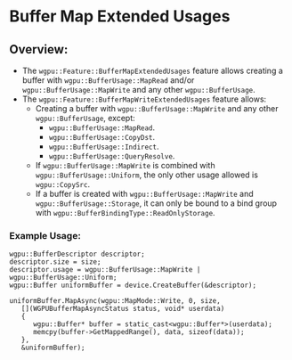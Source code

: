 # Buffer Map Extended Usages

## Overview:
 - The `wgpu::Feature::BufferMapExtendedUsages` feature allows creating a buffer with `wgpu::BufferUsage::MapRead` and/or `wgpu::BufferUsage::MapWrite` and any other `wgpu::BufferUsage`.
 - The `wgpu::Feature::BufferMapWriteExtendedUsages` feature allows:
   - Creating a buffer with `wgpu::BufferUsage::MapWrite` and any other `wgpu::BufferUsage`, except:
     - `wgpu::BufferUsage::MapRead`.
     - `wgpu::BufferUsage::CopyDst`.
     - `wgpu::BufferUsage::Indirect`.
     - `wgpu::BufferUsage::QueryResolve`.
   - If `wgpu::BufferUsage::MapWrite` is combined with `wgpu::BufferUsage::Uniform`, the only other usage allowed is `wgpu::CopySrc`.
   - If a buffer is created with `wgpu::BufferUsage::MapWrite` and `wgpu::BufferUsage::Storage`, it can only be bound to a bind group with `wgpu::BufferBindingType::ReadOnlyStorage`.

### Example Usage:
```
wgpu::BufferDescriptor descriptor;
descriptor.size = size;
descriptor.usage = wgpu::BufferUsage::MapWrite | wgpu::BufferUsage::Uniform;
wgpu::Buffer uniformBuffer = device.CreateBuffer(&descriptor);

uniformBuffer.MapAsync(wgpu::MapMode::Write, 0, size,
   [](WGPUBufferMapAsyncStatus status, void* userdata)
   {
      wgpu::Buffer* buffer = static_cast<wgpu::Buffer*>(userdata);
      memcpy(buffer->GetMappedRange(), data, sizeof(data));
   },
   &uniformBuffer);
```

